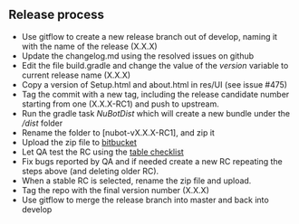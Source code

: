 ## Release process

 - Use gitflow to create a new release branch out of develop, naming it with the name of the release (X.X.X)
 - Update the changelog.md using the resolved issues on github
 - Edit the file build.gradle and change the value of the *version* variable to current release name (X.X.X)
 - Copy a version of Setup.html and about.html in res/UI (see issue #475)
 - Tag the commit with a new tag, including the release candidate number starting from one (X.X.X-RC1) and push to upstream.  
 - Run the gradle task *NuBotDist* which will create a new bundle under the */dist* folder
 - Rename the folder to [nubot-vX.X.X-RC1], and zip it
 - Upload the zip file to [bitbucket](https://bitbucket.org/JordanLeePeershares/nubottrading/downloads)
 - Let QA test the RC using the [table checklist](https://docs.google.com/spreadsheets/d/1WWb7cNstuE_BlJsINLNamO-ozvlDCgBFbm3y_9DbjDU/edit?usp=drive_web)
 - Fix bugs reported by QA and if needed create a new RC repeating the steps above (and deleting older RC).
 - When a stable RC is selected, rename the zip file and upload.
 - Tag the repo with the final version number (X.X.X)
 - Use gitflow to merge the release branch into master and back into develop
